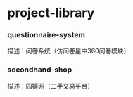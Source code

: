 # project-library



### questionnaire-system

描述：问卷系统（仿问卷星中360问卷模块）



### secondhand-shop

描述：园猿网（二手交易平台）